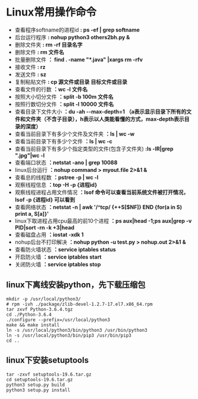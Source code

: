 # Linux常用操作命令
* 查看程序softname的进程id  **:  ps -ef | grep softname**
* 后台运行程序  **:  nohup python3 others2bh.py &** 
* 删除文件夹  **:  rm -rf 目录名字**
* 删除文件  **:  rm 文件名**
* 批量删除文件  **： find . -name "*.java" |xargs rm -rfv**
* 接收文件  **: rz**
* 发送文件  **: sz**
* 复制粘贴文件  **: cp 源文件或目录 目标文件或目录**
* 查看文件的行数  **：wc -l 文件名**
* 按照大小切分文件  **：split -b 100m 文件名**
* 按照行数切分文件  **：split -l 10000 文件名**
* 查看目录下文件大小  **：du -ah --max-depth=1  （a表示显示目录下所有的文件和文件夹（不含子目录），h表示以人类能看懂的方式，max-depth表示目录的深度）**
* 查看当前目录下有多少个文件及文件夹  **：ls | wc -w**
* 查看当前目录下有多少个文件  **：ls | wc -c**
* 查看当前目录下有多少个指定类型的文件(包含子文件夹) **:ls -lR|grep ".jpg"|wc -l** 
* 查看端口状态  **：netstat -ano | grep 10088**
* linux后台运行  **：nohup command > myout.file 2>&1 &**
* 查看总的线程数  **：pstree -p | wc -l**
* 观察线程信息  **：top -H -p {进程id}**
* 观察线程进程占用文件情况  **：lsof 命令可以查看当前系统文件被打开情况，lsof -p {进程id} 可以看到**
* 查看网络状态  **：netstat -n | awk '/^tcp/ {++S[$NF]} END {for(a in S) print a, S[a]}'**
*  linux下取进程占用cpu最高的前10个进程  **：ps aux|head -1;ps aux|grep -v PID|sort -rn -k +3|head**
* 查看磁盘占用  **：iostat -xdk 1**
* nohup后台不打印解决  **：nohup python -u test.py > nohup.out 2>&1 &**
* 查看防火墙状态  **：service iptables status**
* 开启防火墙  **：service iptables start**
* 关闭防火墙  **：service iptables stop**


## linux下离线安装python，先下载压缩包
    mkdir -p /usr/local/python3/
    # rpm -ivh ./package/zlib-devel-1.2.7-17.el7.x86_64.rpm
    tar zxvf Python-3.6.4.tgz
    cd ./Python-3.6.4
    ./configure --prefix=/usr/local/python3
    make && make install
    ln -s /usr/local/python3/bin/python3 /usr/bin/python3
    ln -s /usr/local/python3/bin/pip3 /usr/bin/pip3
    cd ..

## linux下安装setuptools

    tar -zxvf setuptools-19.6.tar.gz
    cd setuptools-19.6.tar.gz
    python3 setup.py build
    python3 setup.py install
